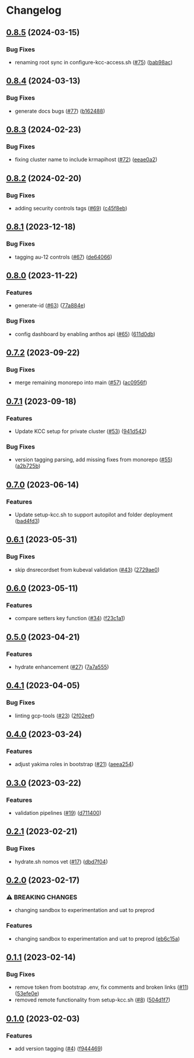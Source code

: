 # Changelog

## [0.8.5](https://github.com/ssc-spc-ccoe-cei/gcp-tools/compare/0.8.4...0.8.5) (2024-03-15)


### Bug Fixes

* renaming root sync in configure-kcc-access.sh ([#75](https://github.com/ssc-spc-ccoe-cei/gcp-tools/issues/75)) ([bab98ac](https://github.com/ssc-spc-ccoe-cei/gcp-tools/commit/bab98ac4ed33d9138fcf533ae369f8df72cd01e9))

## [0.8.4](https://github.com/ssc-spc-ccoe-cei/gcp-tools/compare/0.8.3...0.8.4) (2024-03-13)


### Bug Fixes

* generate docs bugs ([#77](https://github.com/ssc-spc-ccoe-cei/gcp-tools/issues/77)) ([b162488](https://github.com/ssc-spc-ccoe-cei/gcp-tools/commit/b162488ba16c9402ecd6e48bd9d12a35f9867df0))

## [0.8.3](https://github.com/ssc-spc-ccoe-cei/gcp-tools/compare/0.8.2...0.8.3) (2024-02-23)


### Bug Fixes

* fixing cluster name to include krmapihost ([#72](https://github.com/ssc-spc-ccoe-cei/gcp-tools/issues/72)) ([eeae0a2](https://github.com/ssc-spc-ccoe-cei/gcp-tools/commit/eeae0a26999e910468c433238fe6558a6181b187))

## [0.8.2](https://github.com/ssc-spc-ccoe-cei/gcp-tools/compare/0.8.1...0.8.2) (2024-02-20)


### Bug Fixes

* adding security controls tags ([#69](https://github.com/ssc-spc-ccoe-cei/gcp-tools/issues/69)) ([c45f8eb](https://github.com/ssc-spc-ccoe-cei/gcp-tools/commit/c45f8ebc70b2da841eb8b8cc96c4f790093078dc))

## [0.8.1](https://github.com/ssc-spc-ccoe-cei/gcp-tools/compare/0.8.0...0.8.1) (2023-12-18)


### Bug Fixes

* tagging au-12 controls ([#67](https://github.com/ssc-spc-ccoe-cei/gcp-tools/issues/67)) ([de64066](https://github.com/ssc-spc-ccoe-cei/gcp-tools/commit/de6406657c92ed813a520131d8ed8c34e87e2233))

## [0.8.0](https://github.com/ssc-spc-ccoe-cei/gcp-tools/compare/0.7.2...0.8.0) (2023-11-22)


### Features

* generate-id ([#63](https://github.com/ssc-spc-ccoe-cei/gcp-tools/issues/63)) ([77a884e](https://github.com/ssc-spc-ccoe-cei/gcp-tools/commit/77a884e2bcf444bd26e7618b6226a1f1dbbc2dc4))


### Bug Fixes

* config dashboard by enabling anthos api ([#65](https://github.com/ssc-spc-ccoe-cei/gcp-tools/issues/65)) ([611d0db](https://github.com/ssc-spc-ccoe-cei/gcp-tools/commit/611d0db76c2f958dff7d2dc7a09b2145bb315497))

## [0.7.2](https://github.com/ssc-spc-ccoe-cei/gcp-tools/compare/0.7.1...0.7.2) (2023-09-22)


### Bug Fixes

* merge remaining monorepo into main ([#57](https://github.com/ssc-spc-ccoe-cei/gcp-tools/issues/57)) ([ac0956f](https://github.com/ssc-spc-ccoe-cei/gcp-tools/commit/ac0956f2c23de969638a6e0770e12254d8604b6a))

## [0.7.1](https://github.com/ssc-spc-ccoe-cei/gcp-tools/compare/0.7.0...0.7.1) (2023-09-18)


### Features

* Update KCC setup for private cluster ([#53](https://github.com/ssc-spc-ccoe-cei/gcp-tools/issues/53)) ([941d542](https://github.com/ssc-spc-ccoe-cei/gcp-tools/commit/941d542e5024144b541136e19700b50cd8eaf895))


### Bug Fixes

* version tagging parsing, add missing fixes from monorepo ([#55](https://github.com/ssc-spc-ccoe-cei/gcp-tools/issues/55)) ([a2b725b](https://github.com/ssc-spc-ccoe-cei/gcp-tools/commit/a2b725b2f74459a800d267637e634e97640c8e02))

## [0.7.0](https://github.com/ssc-spc-ccoe-cei/gcp-tools/compare/0.6.1...0.7.0) (2023-06-14)


### Features

* Update setup-kcc.sh to support autopilot and folder deployment ([bad4fd3](https://github.com/ssc-spc-ccoe-cei/gcp-tools/commit/bad4fd3cf387bdff9ce612dd488ca9b0e9bd4c67))

## [0.6.1](https://github.com/ssc-spc-ccoe-cei/gcp-tools/compare/0.6.0...0.6.1) (2023-05-31)


### Bug Fixes

* skip dnsrecordset from kubeval validation ([#43](https://github.com/ssc-spc-ccoe-cei/gcp-tools/issues/43)) ([2729ae0](https://github.com/ssc-spc-ccoe-cei/gcp-tools/commit/2729ae015238f7523ce8fcd0e9f701ee16db644c))

## [0.6.0](https://github.com/ssc-spc-ccoe-cei/gcp-tools/compare/0.5.0...0.6.0) (2023-05-11)


### Features

* compare setters key function ([#34](https://github.com/ssc-spc-ccoe-cei/gcp-tools/issues/34)) ([f23c1a1](https://github.com/ssc-spc-ccoe-cei/gcp-tools/commit/f23c1a1f1397939e024d095dc10914d762a00c1c))

## [0.5.0](https://github.com/ssc-spc-ccoe-cei/gcp-tools/compare/0.4.1...0.5.0) (2023-04-21)


### Features

* hydrate enhancement ([#27](https://github.com/ssc-spc-ccoe-cei/gcp-tools/issues/27)) ([7a7a555](https://github.com/ssc-spc-ccoe-cei/gcp-tools/commit/7a7a55593fe3cc86fbac3d5d106a5abf650b32dc))

## [0.4.1](https://github.com/ssc-spc-ccoe-cei/gcp-tools/compare/0.4.0...0.4.1) (2023-04-05)


### Bug Fixes

* linting gcp-tools ([#23](https://github.com/ssc-spc-ccoe-cei/gcp-tools/issues/23)) ([2f02eef](https://github.com/ssc-spc-ccoe-cei/gcp-tools/commit/2f02eef0b297c84d0282e398879c27cb63150130))

## [0.4.0](https://github.com/ssc-spc-ccoe-cei/gcp-tools/compare/0.3.0...0.4.0) (2023-03-24)


### Features

* adjust yakima roles in bootstrap ([#21](https://github.com/ssc-spc-ccoe-cei/gcp-tools/issues/21)) ([aeea254](https://github.com/ssc-spc-ccoe-cei/gcp-tools/commit/aeea254441a4484a581c12e71206a11833db6296))

## [0.3.0](https://github.com/ssc-spc-ccoe-cei/gcp-tools/compare/0.2.1...0.3.0) (2023-03-22)


### Features

* validation pipelines ([#19](https://github.com/ssc-spc-ccoe-cei/gcp-tools/issues/19)) ([d711400](https://github.com/ssc-spc-ccoe-cei/gcp-tools/commit/d7114007bbc33d68c915d6658f8763483fade830))

## [0.2.1](https://github.com/ssc-spc-ccoe-cei/gcp-tools/compare/0.2.0...0.2.1) (2023-02-21)


### Bug Fixes

* hydrate.sh nomos vet ([#17](https://github.com/ssc-spc-ccoe-cei/gcp-tools/issues/17)) ([dbd7f04](https://github.com/ssc-spc-ccoe-cei/gcp-tools/commit/dbd7f046625914dc297bc9be0463bdd6fb3b1231))

## [0.2.0](https://github.com/ssc-spc-ccoe-cei/gcp-tools/compare/0.1.1...0.2.0) (2023-02-17)


### ⚠ BREAKING CHANGES

* changing sandbox to experimentation and uat to preprod

### Features

* changing sandbox to experimentation and uat to preprod  ([eb6c15a](https://github.com/ssc-spc-ccoe-cei/gcp-tools/commit/eb6c15a1defdb6bcab19d8fb548eca815fe11374))

## [0.1.1](https://github.com/ssc-spc-ccoe-cei/gcp-tools/compare/0.1.0...0.1.1) (2023-02-14)


### Bug Fixes

* remove token from bootstrap .env, fix comments and broken links ([#11](https://github.com/ssc-spc-ccoe-cei/gcp-tools/issues/11)) ([53efe0e](https://github.com/ssc-spc-ccoe-cei/gcp-tools/commit/53efe0ead73a1bfd0b00a8b07fc7c89424229d7b))
* removed remote functionality from setup-kcc.sh ([#8](https://github.com/ssc-spc-ccoe-cei/gcp-tools/issues/8)) ([504d1f7](https://github.com/ssc-spc-ccoe-cei/gcp-tools/commit/504d1f734f8ff2385be1e7f435e3bf33fe72c1fd))

## [0.1.0](https://github.com/ssc-spc-ccoe-cei/gcp-tools/compare/v0.0.1...0.1.0) (2023-02-03)


### Features

* add version tagging ([#4](https://github.com/ssc-spc-ccoe-cei/gcp-tools/issues/4)) ([f944469](https://github.com/ssc-spc-ccoe-cei/gcp-tools/commit/f9444698fe946787517e5e49853b25110c0cb213))
